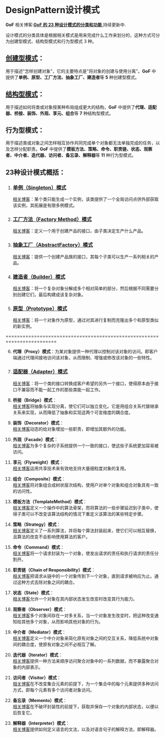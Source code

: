 # DesignPattern设计模式
**GoF**
相关博客:**[GoF 的 23 种设计模式的分类和功能](https://blog.csdn.net/Wenhao_China/article/details/124019926)**,持续更新中.

设计模式的分类具体是根据相关模式是用来完成什么工作来划分的，这种方式可分为创建型模式、结构型模式和行为型模式 3 种。

## [创建型模式](https://blog.csdn.net/Wenhao_China/article/details/127274096?spm=1001.2014.3001.5501)：
用于描述"怎样创建对象"，它的主要特点是"将对象的创建与使用分离"。**GoF** 中提供了**单例、原型、工厂方法、抽象工厂、建造者**等 **5** 种创建型模式。

## [结构型模式](https://blog.csdn.net/Wenhao_China/article/details/128186900)：
用于描述如何将类或对象按某种布局组成更大的结构，**GoF** 中提供了**代理、适配器、桥接、装饰、外观、享元、组合**等 **7** 种结构型模式。

## 行为型模式：
用于描述类或对象之间怎样相互协作共同完成单个对象都无法单独完成的任务，以及怎样分配职责。**GoF** 中提供了**模板方法、策略、命令、职责链、状态、观察者、中介者、迭代器、访问者、备忘录、解释器**等 
**11** 种行为型模式。

## 23种设计模式概括：
1. ### [单例（Singleton）模式](https://github.com/HiWenHao/DesignPattern/blob/master/DesignPattern/%E5%88%9B%E5%BB%BA%E5%9E%8B%E6%A8%A1%E5%BC%8F/SingletonPattern)
     [相关博客](https://blog.csdn.net/Wenhao_China/article/details/126095077)：某个类只能生成一个实例，该类提供了一个全局访问点供外部获取该实例，其拓展是有限多例模式。

2. ### [工厂方法（Factory Method）模式](https://github.com/HiWenHao/DesignPattern/tree/master/DesignPattern/%E5%88%9B%E5%BB%BA%E5%9E%8B%E6%A8%A1%E5%BC%8F/FactoryMethodPattern)
     [相关博客](https://blog.csdn.net/Wenhao_China/article/details/126095077)：定义一个用于创建产品的接口，由子类决定生产什么产品。

3. ### [抽象工厂（AbstractFactory）模式](https://github.com/HiWenHao/DesignPattern/tree/master/DesignPattern/%E5%88%9B%E5%BB%BA%E5%9E%8B%E6%A8%A1%E5%BC%8F/AbstractFactoryPattern)
     [相关博客](https://blog.csdn.net/Wenhao_China/article/details/126096923)：提供一个创建产品族的接口，其每个子类可以生产一系列相关的产品。

4. ### [建造者（Builder）模式](https://github.com/HiWenHao/DesignPattern/tree/master/DesignPattern/%E5%88%9B%E5%BB%BA%E5%9E%8B%E6%A8%A1%E5%BC%8F/BuilderPattern)
     [相关博客](https://blog.csdn.net/Wenhao_China/article/details/127053021)：将一个复杂对象分解成多个相对简单的部分，然后根据不同需要分别创建它们，最后构建成该复杂对象。

5. ### [原型（Prototype）模式](https://github.com/HiWenHao/DesignPattern/tree/master/DesignPattern/%E5%88%9B%E5%BB%BA%E5%9E%8B%E6%A8%A1%E5%BC%8F/PrototypePattern)
     [相关博客](https://blog.csdn.net/Wenhao_China/article/details/127273912)：将一个对象作为原型，通过对其进行复制而克隆出多个和原型类似的新实例。

========================================================================

6. **代理（Proxy）模式**：为某对象提供一种代理以控制对该对象的访问。即客户端通过代理间接地访问该对象，从而限制、增强或修改该对象的一些特性。

7. ### [适配器（Adapter）模式](https://github.com/HiWenHao/DesignPattern/tree/master/DesignPattern/%E7%BB%93%E6%9E%84%E5%9E%8B%E6%A8%A1%E5%BC%8F/AdapterPattern)
     [相关博客](https://blog.csdn.net/Wenhao_China/article/details/127358368)：将一个类的接口转换成客户希望的另外一个接口，使得原本由于接口不兼容而不能一起工作的那些类能一起工作。

8. **桥接（Bridge）模式**：   
     [相关博客](https://blog.csdn.net/Wenhao_China/article/details/127486171)将抽象与实现分离，使它们可以独立变化。它是用组合关系代替继承关系来实现，从而降低了抽象和实现这两个可变维度的耦合度。

9. **装饰（Decorator）模式**：   
     [相关博客](https://blog.csdn.net/Wenhao_China/article/details/127783093)动态的给对象增加一些职责，即增加其额外的功能。

10. **外观（Facade）模式**：   
     [相关博客](https://blog.csdn.net/Wenhao_China/article/details/127627624)为多个复杂的子系统提供一个一致的接口，使这些子系统更加容易被访问。

11. **享元（Flyweight）模式**：   
     [相关博客]()运用共享技术来有效地支持大量细粒度对象的复用。

12. **组合（Composite）模式**：   
     [相关博客](https://blog.csdn.net/Wenhao_China/article/details/127999729)将对象组合成树状层次结构，使用户对单个对象和组合对象具有一致的访问性。

13. **模板方法（TemplateMethod）模式**：   
     [相关博客](https://blog.csdn.net/Wenhao_China/article/details/127897394)定义一个操作中的算法骨架，而将算法的一些步骤延迟到子类中，使得子类可以不改变该算法结构的情况下重定义该算法的某些特定步骤。

14. **策略（Strategy）模式**：   
     [相关博客](https://blog.csdn.net/Wenhao_China/article/details/129323899)定义了一系列算法，并将每个算法封装起来，使它们可以相互替换，且算法的改变不会影响使用算法的客户。

15. **命令（Command）模式**：   
     [相关博客](https://blog.csdn.net/Wenhao_China/article/details/128774830)将一个请求封装为一个对象，使发出请求的责任和执行请求的责任分割开。

16. **职责链（Chain of Responsibility）模式**：   
     [相关博客](https://blog.csdn.net/Wenhao_China/article/details/128368787)把请求从链中的一个对象传到下一个对象，直到请求被响应为止。通过这种方式去除对象之间的耦合。

17. **状态（State）模式**：   
     [相关博客](https://blog.csdn.net/Wenhao_China/article/details/128827425)允许一个对象在其内部状态发生改变时改变其行为能力。

18. **观察者（Observer）模式**：   
     [相关博客](https://blog.csdn.net/Wenhao_China/article/details/128440919)多个对象间存在一对多关系，当一个对象发生改变时，把这种改变通知给其他多个对象，从而影响其他对象的行为。

19. **中介者（Mediator）模式**：   
     [相关博客](https://blog.csdn.net/Wenhao_China/article/details/129516920)定义一个中介对象来简化原有对象之间的交互关系，降低系统中对象间的耦合度，使原有对象之间不必相互了解。

20. **迭代器（Iterator）模式**：   
     [相关博客](https://blog.csdn.net/Wenhao_China/article/details/128701301)提供一种方法来顺序访问聚合对象中的一系列数据，而不暴露聚合对象的内部表示。

21. **访问者（Visitor）模式**：   
     [相关博客](https://blog.csdn.net/Wenhao_China/article/details/128214649)在不改变集合元素的前提下，为一个集合中的每个元素提供多种访问方式，即每个元素有多个访问者对象访问。

22. **备忘录（Memento）模式**：   
     [相关博客](https://blog.csdn.net/Wenhao_China/article/details/128548320)在不破坏封装性的前提下，获取并保存一个对象的内部状态，以便以后恢复它。

23. **解释器（Interpreter）模式**：   
     [相关博客](https://blog.csdn.net/Wenhao_China/article/details/128609496)提供如何定义语言的文法，以及对语言句子的解释方法，即解释器。
